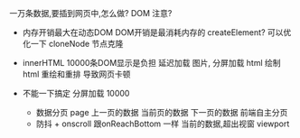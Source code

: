 一万条数据,要插到网页中,怎么做?
DOM   注意?

- 内存开销最大在动态DOM
    DOM开销是最消耗内存的
    createElement? 可以优化一下
    cloneNode 节点克隆
- innerHTML
    10000条DOM显示是负担
    延迟加载 图片,
    分屏加载 html
    绘制html 重绘和重排 导致网页卡顿

- 不能一下搞定 分屏加载
    10000  
    - 数据分页 page 上一页的数据  当前页的数据  下一页的数据
    前端自主分页
    - 防抖 + onscroll
    跟onReachBottom 一样 
    当前的数据,超出视窗  viewport 
